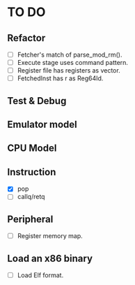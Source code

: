 # TO DO

## Refactor

- [ ] Fetcher's match of parse_mod_rm().
- [ ] Execute stage uses command pattern.
- [ ] Register file has registers as vector.
- [ ] FetchedInst has r as Reg64Id.

## Test & Debug

## Emulator model

## CPU Model

## Instruction

- [x] pop
- [ ] callq/retq

## Peripheral

- [ ] Register memory map.

## Load an x86 binary

- [ ] Load Elf format.
